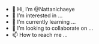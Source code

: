 - 👋 Hi, I’m @Nattanichaeye
- 👀 I’m interested in ...
- 🌱 I’m currently learning ...
- 💞️ I’m looking to collaborate on ...
- 📫 How to reach me ...

<!---
Nattanichaeye/Nattanichaeye is a ✨ special ✨ repository because its `README.md` (this file) appears on your GitHub profile.
You can click the Preview link to take a look at your changes.
--->
